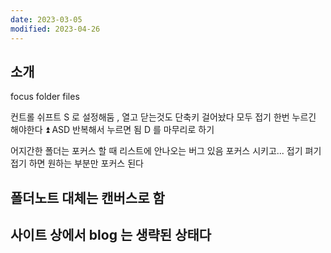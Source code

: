 ```yaml
---
date: 2023-03-05
modified: 2023-04-26
---
```


## 소개

focus folder files

컨트롤 쉬프트 S 로 설정해둠 , 열고 닫는것도 단축키 걸어놨다
모두 접기 한번 누르긴 해야한다 ⏫
ASD 반복해서 누르면 됨 D 를 마무리로 하기

어지간한 폴더는 포커스 할 때 리스트에 안나오는 버그 있음
포커스 시키고... 접기 펴기 접기 하면 원하는 부분만 포커스 된다

## 폴더노트 대체는 캔버스로 함

## 사이트 상에서 blog 는 생략된 상태다
